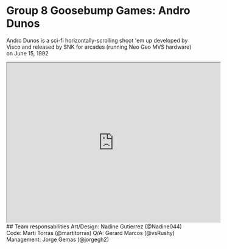 # Group 8 Goosebump Games: Andro Dunos
Andro Dunos is a sci-fi horizontally-scrolling shoot 'em up developed by Visco and released by SNK for arcades (running Neo Geo MVS hardware) on June 15, 1992
<iframe width="560" height="420" src="https://www.youtube.com/embed/iQOrXlf34es" frameborder="1" allow="autoplay; encrypted-media" allowfullscreen></iframe>
## Team responsabilities
Art/Design: Nadine Gutierrez (@Nadine044)    
Code: Marti Torras (@martitorras)    
Q/A: Gerard Marcos (@vsRushy)    
Management: Jorge Gemas (@jorgegh2)
